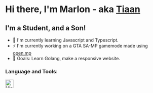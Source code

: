 # Hi there, I'm Marlon - aka [Tiaan](https://github.com/Tiaansu)

## I'm a Student, and a Son!
 - 🌱 I'm currently learning Javascript and Typescript.
 - ⚡ I'm currently working on a GTA SA-MP gamemode made using [open.mp](https://open.mp/)
 - 🥅 Goals: Learn Golang, make a responsive website.

### Language and Tools:
[<img align="left" alt="Visual Studio Code" width="26px" src="https://cdn.jsdelivr.net/gh/devicons/devicon/icons/vscode/vscode-original.svg" style="padding-right:10px;" />][vscode]


<br />
<br />

[vscode]: https://code.visualstudio.com/